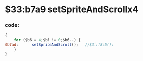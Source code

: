 ﻿
# $33:b7a9 setSpriteAndScrollx4

### code:
```js
{
	for ($b6 = 4;$b6 != 0;$b6--) {
$b7ad:		setSpriteAndScroll();	//$3f:f8c5();
	}
}
```



